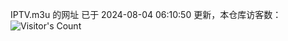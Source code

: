 IPTV.m3u 的网址 已于 2024-08-04 06:10:50 更新，本仓库访客数：![Visitor's Count](https://profile-counter.glitch.me/hero1898_tv/count.svg)
